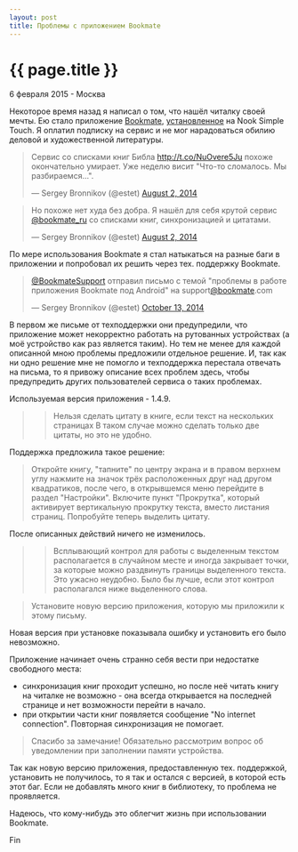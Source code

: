 ```yaml
---
layout: post
title: Проблемы с приложением Bookmate
---
```


{{ page.title }}
================

<p class="meta">6 февраля 2015 - Москва</p>

Некоторое время назад я написал о том, что нашёл читалку своей мечты. Ею стало приложение [Bookmate](https://bookmate.com), [установленное](http://lifehacker.ru/2013/01/28/bookmate-nook/) на Nook Simple Touch.
Я оплатил подписку на сервис и не мог нарадоваться обилию деловой и художественной литературы.

<blockquote class="twitter-tweet" lang="en"><p>Сервис со списками книг Библа <a href="http://t.co/NuOvere5Ju">http://t.co/NuOvere5Ju</a> похоже окончательно умирает. Уже неделю висит &quot;Что-то сломалось. Мы разбираемся...&quot;.</p>&mdash; Sergey Bronnikov (@estet) <a href="https://twitter.com/estet/status/495491581869191168">August 2, 2014</a></blockquote>
<script async src="//platform.twitter.com/widgets.js" charset="utf-8"></script>

<blockquote class="twitter-tweet" lang="en"><p>Но похоже нет худа без добра. Я нашёл для себя крутой сервис <a href="https://twitter.com/bookmate_ru">@bookmate_ru</a> cо списками книг, синхронизацией и цитатами.</p>&mdash; Sergey Bronnikov (@estet) <a href="https://twitter.com/estet/status/495491624059666433">August 2, 2014</a></blockquote>
<script async src="//platform.twitter.com/widgets.js" charset="utf-8"></script>

По мере использования Bookmate я стал натыкаться на разные баги в приложении
и попробовал их решить через тех. поддержку Bookmate.
<!--и так как тех. поддержка Bookmate не помогла мне с решением этих проблем,
то я опишу их здесь, чтобы остальные пользователи их сервиса были в курсе этих проблем.-->

<blockquote class="twitter-tweet" lang="en"><p><a href="https://twitter.com/BookmateSupport">@BookmateSupport</a> отправил письмо с темой &quot;проблемы в работе приложения Bookmate под Android&quot; на support<a href="https://twitter.com/Bookmate">@bookmate</a>.com</p>&mdash; Sergey Bronnikov (@estet) <a href="https://twitter.com/estet/status/521606945833517056">October 13, 2014</a></blockquote>
<script async src="//platform.twitter.com/widgets.js" charset="utf-8"></script>

В первом же письме от техподдержки они предупредили, что приложение
может некорректно работать на рутованных устройствах (а моё устройство как раз является таким).
Но тем не менее для каждой описанной мною проблемы предложили отдельное решение.
И, так как ни одно решение мне не помогло и техподдержка перестала
отвечать на письма, то я привожу описание всех проблем здесь, чтобы предупредить
других пользователей сервиса о таких проблемах.

Используемая версия приложения - 1.4.9.

> > Нельзя сделать цитату в книге, если текст на нескольких страницах
> > В таком случае можно сделать только две цитаты, но это не удобно.

Поддержка предложила такое решение:

> Откройте книгу, "тапните" по центру экрана и в правом верхнем углу
> нажмите на значок трёх расположенных друг над другом квадратиков,
> после чего, в открывшемся меню перейдите в раздел "Настройки".
> Включите пункт "Прокрутка", который активирует вертикальную прокрутку текста,
> вместо листания страниц. Попробуйте теперь выделить цитату.

После описанных действий ничего не изменилось.

> > Всплывающий контрол для работы с выделенным текстом располагается в
> > случайном месте и иногда закрывает точки, за которые можно раздвинуть границы
> > выделенного текста. Это ужасно неудобно. Было бы лучше, если этот контрол располагался
> > ниже выделенного слова.

> Установите новую версию приложения, которую мы приложили к этому письму.

Новая версия при установке показывала ошибку и установить его было невозможно.

Приложение начинает очень странно себя вести при недостатке свободного места:

- синхронизация книг проходит успешно, но после неё читать книгу на читалке не возможно -
она всегда открывается на последней странице и нет возможности перейти в начало.
- при открытии части книг появляется сообщение "No internet connection".
Повторная синхронизация не помогает.

> Спасибо за замечание! Обязательно рассмотрим вопрос об уведомлении
> при заполнении памяти устройства.

Так как новую версию приложения, предоставленную тех. поддержкой, установить
не получилось, то я так и остался с версией, в которой есть этот баг.
Если не добавлять много книг в библиотеку, то проблема не проявляется.

Надеюсь, что кому-нибудь это облегчит жизнь при использовании Bookmate.

Fin
